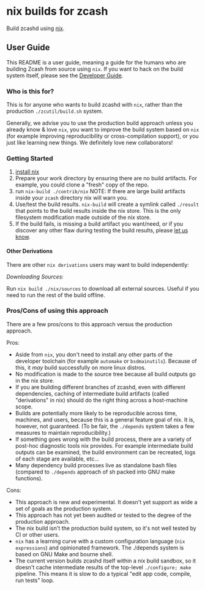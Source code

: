 # nix builds for zcash

Build zcashd using [nix](https://nixos.org).

## User Guide

This README is a user guide, meaning a guide for the humans who are building Zcash from source using `nix`. If you want to hack on the build system itself, please see the [Developer Guide](./README-dev.md).

### Who is this for?

This is for anyone who wants to build zcashd with `nix`, rather than the production `./zcutil/build.sh` system.

Generally, we advise you to use the production build approach unless you already know & love `nix`, you want to improve the build system based on `nix` (for example improving reproducibility or cross-compilation support), or you just like learning new things. We definitely love new collaborators!

### Getting Started

1. [install nix](https://nixos.org/guides/install-nix.html)
2. Prepare your work directory by ensuring there are no build artifacts.  For example, you could clone a "fresh" copy of the repo.
3. run `nix-build ./contrib/nix` NOTE: If there are large build artifacts inside your `zcash` directory nix will warn you.
4. Use/test the build results. `nix-build` will create a symlink called `./result` that points to the build results inside the nix store. This is the only filesystem modification made outside of the nix store.
5. If the build fails, is missing a build artifact you want/need, or if you discover any other flaw during testing the build results, please [let us know](https://github.com/zcash/zcash/issues).

#### Other Derivations

There are other `nix derivations` users may want to build independently:

*Downloading Sources:*

Run `nix build ./nix/sources` to download all external sources. Useful if you need to run the rest of the build offline.

### Pros/Cons of using this approach
There are a few pros/cons to this approach versus the production approach.

Pros:
- Aside from `nix`, you don't need to install any other parts of the developer toolchain (for example `automake` or `bsdmainutils`). Because of this, it _may_ build successfully on more linux distros.
- No modification is made to the source tree because all build outputs go in the nix store.
- If you are building different branches of zcashd, even with different dependencies, caching of intermediate build artifacts (called "derivations" in nix) should do the right thing across a host-machine scope.
- Builds are potentially more likely to be reproducible across time, machines, and users, because this is a general feature goal of nix. It is, however, not guaranteed. (To be fair, the `./depends` system takes a few measures to maintain reproducibility.)
- If something goes wrong with the build process, there are a variety of post-hoc diagnostic tools nix provides. For example intermediate build outputs can be examined, the build environment can be recreated, logs of each stage are available, etc…
- Many dependency build processes live as standalone bash files (compared to `./depends` approach of sh packed into GNU make functions).

Cons:
- This approach is new and experimental. It doesn't yet support as wide a set of goals as the production system.
- This approach has not yet been audited or tested to the degree of the production approach.
- The nix build isn't the production build system, so it's not well tested by CI or other users.
- `nix` has a learning curve with a custom configuration language (`nix expressions`) and opinionated framework. The ./depends system is based on GNU Make and bourne shell.
- The current version builds zcashd itself within a nix build sandbox, so it doesn't cache intermediate results of the top-level `./configure; make` pipeline. This means it is slow to do a typical "edit app code, compile, run tests" loop.
